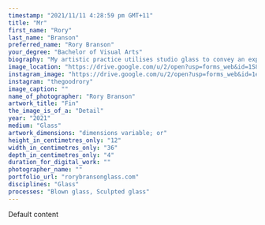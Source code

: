 ```yaml
---
timestamp: "2021/11/11 4:28:59 pm GMT+11"
title: "Mr"
first_name: "Rory"
last_name: "Branson"
preferred_name: "Rory Branson"
your_degree: "Bachelor of Visual Arts"
biography: "My artistic practice utilises studio glass to convey an exploration of forms that derive from specific aero and hydrodynamic surfaces. These are the key aesthetic elements helping drive my work, along with the evolutionary developments in both nature and synthetic forms that have adapted to their relevant environments. Each piece contemplates the use of forms that are not yet sculpturally anticipated. Allowing for a unique formal approach to glass making. Utilising common hotshop techniques, then employing a range of further developed machine and tool applications in the coldshop including cutting, grinding and polishing, to the work's surface. Referencing physical qualities that are otherworldly and alien by nature. Glass' ability to convey light through varying density of abstract and streamlined silhouettes, pushes the viewer to explore the dynamic relationship of optics present in the work. As some of the more highly polished surfaces encapsulate to viewer while softer opaque finishes glow as light becomes trapped in the surface. In combination with a vibrant jewel tone palette elevating the presence of the work with a dynamic relationship between forms."
image_location: "https://drive.google.com/u/2/open?usp=forms_web&id=1S8Mc8f_wo50sbGttIKLsvmtqc7qYOFpr"
instagram_image: "https://drive.google.com/u/2/open?usp=forms_web&id=1eoxwD6NQ_t4kTpLaTZX-QKJUHvc03u_w"
instagram: "thegoodrory"
image_caption: ""
name_of_photographer: "Rory Branson"
artwork_title: "Fin"
the_image_is_of_a: "Detail"
year: "2021"
medium: "Glass"
artwork_dimensions: "dimensions variable; or"
height_in_centimetres_only: "12"
width_in_centimetres_only: "36"
depth_in_centimetres_only: "4"
duration_for_digital_work: ""
photographer_name: ""
portfolio_url: "rorybransonglass.com"
disciplines: "Glass"
processes: "Blown glass, Sculpted glass"
---
```


Default content